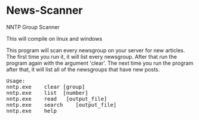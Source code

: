 # News-Scanner
NNTP Group Scanner

This will compile on linux and windows<br>


This program will scan every newsgroup on your server for new 
articles. The first time you run it, it will list every newsgroup. After 
that run the program again with the argument 'clear'. The next time you 
run the program after that, it will list all of the newsgroups that have 
new posts.<br>

<pre>
Usage:
nntp.exe <server> <username> <password> clear [group]
nntp.exe <server> <username> <password> list <newsgroup> [number]
nntp.exe <server> <username> <password> read <newsgroup> <article_number> [output_file]
nntp.exe <server> <username> <password> search <newsgroup> <term> <count> [output_file]
nntp.exe <server> <username> <password> help
</pre>


